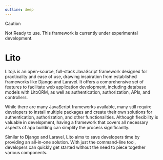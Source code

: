 ```yaml
---
outline: deep
---
```


> [!CAUTION]
> Not Ready to use. This framework is currently under experimental development.

# Lito

Litojs is an open-source, full-stack JavaScript framework designed for practicality and ease of use, drawing inspiration from established frameworks like Django and Laravel. It offers a comprehensive set of features to facilitate web application development, including database models with LitoORM, as well as authentication, authorization, APIs, and controllers.

While there are many JavaScript frameworks available, many still require developers to install multiple packages and create their own solutions for authentication, authorization, and other functionalities. Although flexibility is valuable in development, having a framework that covers all necessary aspects of app building can simplify the process significantly.

Similar to Django and Laravel, Lito aims to save developers time by providing an all-in-one solution. With just the command-line tool, developers can quickly get started without the need to piece together various components.
